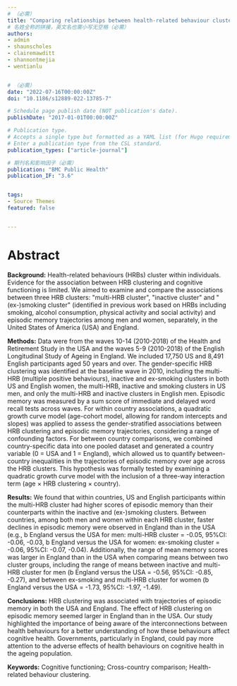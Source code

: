 ```yaml
---
# （必需）
title: "Comparing relationships between health-related behaviour clustering and episodic memory trajectories in the United States of America and England: a longitudinal study"
# 名姓全称的拼接，英文名也需小写无空格（必需）
authors:
- admin
- shaunscholes
- clairemawditt
- shannontmejia
- wentianlu


# （必需）
date: "2022-07-16T00:00:00Z"
doi: "10.1186/s12889-022-13785-7"

# Schedule page publish date (NOT publication's date).
publishDate: "2017-01-01T00:00:00Z"

# Publication type.
# Accepts a single type but formatted as a YAML list (for Hugo requirements).
# Enter a publication type from the CSL standard.
publication_types: ["article-journal"]

# 期刊名和影响因子（必需）
publication: "BMC Public Health"
publication_IF: "3.6"


tags:
- Source Themes
featured: false


---
```


# **Abstract**
**Background:** Health-related behaviours (HRBs) cluster within individuals. Evidence for the association between HRB clustering and cognitive functioning is limited. We aimed to examine and compare the associations between three HRB clusters: "multi-HRB cluster", "inactive cluster" and "(ex-)smoking cluster" (identified in previous work based on HRBs including smoking, alcohol consumption, physical activity and social activity) and episodic memory trajectories among men and women, separately, in the United States of America (USA) and England.

**Methods:** Data were from the waves 10-14 (2010-2018) of the Health and Retirement Study in the USA and the waves 5-9 (2010-2018) of the English Longitudinal Study of Ageing in England. We included 17,750 US and 8,491 English participants aged 50 years and over. The gender-specific HRB clustering was identified at the baseline wave in 2010, including the multi-HRB (multiple positive behaviours), inactive and ex-smoking clusters in both US and English women, the multi-HRB, inactive and smoking clusters in US men, and only the multi-HRB and inactive clusters in English men. Episodic memory was measured by a sum score of immediate and delayed word recall tests across waves. For within country associations, a quadratic growth curve model (age-cohort model, allowing for random intercepts and slopes) was applied to assess the gender-stratified associations between HRB clustering and episodic memory trajectories, considering a range of confounding factors. For between country comparisons, we combined country-specific data into one pooled dataset and generated a country variable (0 = USA and 1 = England), which allowed us to quantify between-country inequalities in the trajectories of episodic memory over age across the HRB clusters. This hypothesis was formally tested by examining a quadratic growth curve model with the inclusion of a three-way interaction term (age × HRB clustering × country).

**Results:** We found that within countries, US and English participants within the multi-HRB cluster had higher scores of episodic memory than their counterparts within the inactive and (ex-)smoking clusters. Between countries, among both men and women within each HRB cluster, faster declines in episodic memory were observed in England than in the USA (e.g., b England versus the USA for men: multi-HRB cluster = -0.05, 95%CI: -0.06, -0.03, b England versus the USA for women: ex-smoking cluster = -0.06, 95%CI: -0.07, -0.04). Additionally, the range of mean memory scores was larger in England than in the USA when comparing means between two cluster groups, including the range of means between inactive and multi-HRB cluster for men (b England versus the USA = -0.56, 95%CI: -0.85, -0.27), and between ex-smoking and multi-HRB cluster for women (b England versus the USA = -1.73, 95%CI: -1.97, -1.49).

**Conclusions:** HRB clustering was associated with trajectories of episodic memory in both the USA and England. The effect of HRB clustering on episodic memory seemed larger in England than in the USA. Our study highlighted the importance of being aware of the interconnections between health behaviours for a better understanding of how these behaviours affect cognitive health. Governments, particularly in England, could pay more attention to the adverse effects of health behaviours on cognitive health in the ageing population.

**Keywords:** Cognitive functioning; Cross-country comparison; Health-related behaviour clustering.